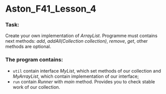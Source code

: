 # Aston_F41_Lesson_4

### Task:
Create your own implementation of _ArrayList_. Programme must contains next methods: _add_, _addAll(Collection collection)_, _remove_, _get_, other methods are optional. 

### The program contains:
- `util` contain interface _MyList_, which set methods of our collection and _MyArrayList_, which contain implementation of our interface;
- `run` contain _Runner_ with _main_ method. Provides you to check stable work of our collection.
